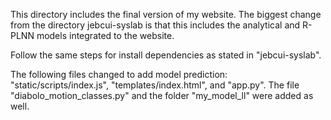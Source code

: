This directory includes the final version of my website. The biggest change from the directory jebcui-syslab is that this includes the analytical and R-PLNN models integrated to the website.

Follow the same steps for install dependencies as stated in "jebcui-syslab".

The following files changed to add model prediction: "static/scripts/index.js", "templates/index.html", and "app.py". The file "diabolo_motion_classes.py" and the folder "my_model_ll" were added as well.